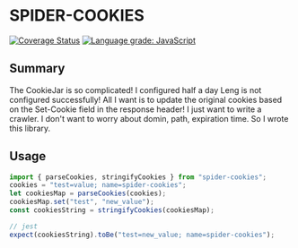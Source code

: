 # SPIDER-COOKIES

[![Coverage Status](https://coveralls.io/repos/github/Jannchie/spider-cookies/badge.svg?branch=main)](https://coveralls.io/github/Jannchie/spider-cookies?branch=main) [![Language grade: JavaScript](https://img.shields.io/lgtm/grade/javascript/g/Jannchie/spider-cookies.svg?logo=lgtm&logoWidth=18)](https://lgtm.com/projects/g/Jannchie/spider-cookies/context:javascript)

## Summary

The CookieJar is so complicated! I configured half a day Leng is not configured successfully! All I want is to update the original cookies based on the Set-Cookie field in the response header! I just want to write a crawler. I don't want to worry about domin, path, expiration time. So I wrote this library.

## Usage

``` ts
import { parseCookies, stringifyCookies } from "spider-cookies";
cookies = "test=value; name=spider-cookies";
let cookiesMap = parseCookies(cookies);
cookiesMap.set("test", "new_value");
const cookiesString = stringifyCookies(cookiesMap);

// jest
expect(cookiesString).toBe("test=new_value; name=spider-cookies");
```
